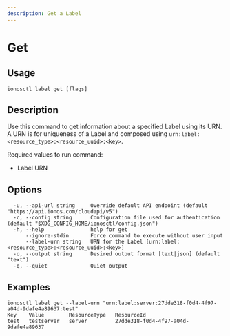 ```yaml
---
description: Get a Label
---
```


# Get

## Usage

```text
ionosctl label get [flags]
```

## Description

Use this command to get information about a specified Label using its URN. A URN is for uniqueness of a Label and composed using `urn:label:<resource_type>:<resource_uuid>:<key>`.

Required values to run command:

* Label URN

## Options

```text
  -u, --api-url string     Override default API endpoint (default "https://api.ionos.com/cloudapi/v5")
  -c, --config string      Configuration file used for authentication (default "$XDG_CONFIG_HOME/ionosctl/config.json")
  -h, --help               help for get
      --ignore-stdin       Force command to execute without user input
      --label-urn string   URN for the Label [urn:label:<resource_type>:<resource_uuid>:<key>]
  -o, --output string      Desired output format [text|json] (default "text")
  -q, --quiet              Quiet output
```

## Examples

```text
ionosctl label get --label-urn "urn:label:server:27dde318-f0d4-4f97-a04d-9dafe4a89637:test"
Key    Value        ResourceType   ResourceId
test   testserver   server         27dde318-f0d4-4f97-a04d-9dafe4a89637
```

